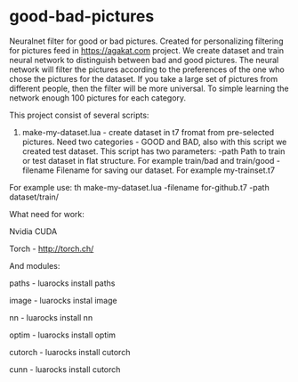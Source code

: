 # good-bad-pictures
Neuralnet filter for good or bad pictures. Created for personalizing filtering for pictures feed in https://agakat.com project. 
We create dataset and train neural network to distinguish between bad and good pictures. The neural network will filter the pictures according to the preferences of the one who chose the pictures for the dataset. If you take a large set of pictures from different people, then the filter will be more universal. To simple learning the network enough 100 pictures for each category. 

This project consist of several scripts:
1. make-my-dataset.lua - create dataset in t7 fromat from pre-selected pictures. Need two categories - GOOD and BAD, also with this script we created test dataset. 
This script has two parameters:
-path Path to train or test dataset in flat structure. For example train/bad and train/good
-filename Filename for saving our dataset. For example my-trainset.t7

For example use:
th make-my-dataset.lua -filename for-github.t7 -path dataset/train/


What need for work:

Nvidia CUDA

Torch - http://torch.ch/

And modules:

paths - luarocks install paths

image - luarocks instal image

nn - luarocks install nn

optim - luarocks install optim

cutorch - luarocks install cutorch

cunn - luarocks install cutorch

